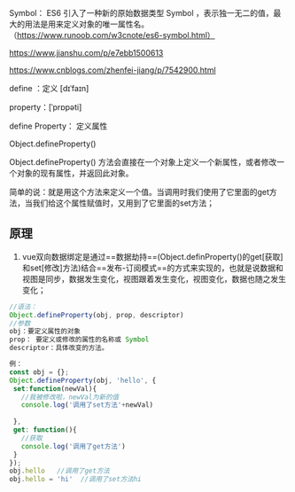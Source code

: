

Symbol： ES6 引入了一种新的原始数据类型 Symbol ，表示独一无二的值，最大的用法是用来定义对象的唯一属性名。（https://www.runoob.com/w3cnote/es6-symbol.html）



https://www.jianshu.com/p/e7ebb1500613

https://www.cnblogs.com/zhenfei-jiang/p/7542900.html

 define  ：定义   [dɪˈfaɪn] 

property：[ˈprɒpəti] 

define Property： 定义属性

Object.defineProperty()

Object.defineProperty() 方法会直接在一个对象上定义一个新属性，或者修改一个对象的现有属性，并返回此对象。

简单的说：就是用这个方法来定义一个值。当调用时我们使用了它里面的get方法，当我们给这个属性赋值时，又用到了它里面的set方法；

## 原理

1. vue双向数据绑定是通过==数据劫持==(Object.definProperty()的get[获取]和set[修改]方法)结合==发布-订阅模式==的方式来实现的，也就是说数据和视图是同步，数据发生变化，视图跟着发生变化，视图变化，数据也随之发生变化；



```js
//语法：
Object.defineProperty(obj, prop, descriptor)
//参数
obj：要定义属性的对象
prop： 要定义或修改的属性的名称或 Symbol
descriptor：具体改变的方法。

例：
const obj = {};
Object.defineProperty(obj, 'hello', {
 set:function(newVal){
   //我被修改啦，newVal为新的值
   console.log('调用了set方法'+newVal)
   
 },
 get: function(){
   //获取
   console.log('调用了get方法')
 }
});
obj.hello   //调用了get方法
obj.hello = 'hi'  //调用了set方法hi


```

